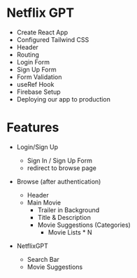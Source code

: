 # Netflix GPT

- Create React App
- Configured Tailwind CSS
- Header
- Routing
- Login Form
- Sign Up Form
- Form Validation
- useRef Hook
- Firebase Setup
- Deploying our app to production

# Features

- Login/Sign Up

  - Sign In / Sign Up Form
  - redirect to browse page

- Browse (after authentication)

  - Header
  - Main Movie
    - Trailer in Background
    - Title & Description
    - Movie Suggestions (Categories)
      - Movie Lists \* N

- NetflixGPT
  - Search Bar
  - Movie Suggestions
